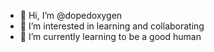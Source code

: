 - 👋 Hi, I’m @dopedoxygen
- 👀 I’m interested in learning and collaborating
- 🌱 I’m currently learning to be a good human

<!---
dopedoxygen/dopedoxygen is a ✨ special ✨ repository because its `README.md` (this file) appears on your GitHub profile.
You can click the Preview link to take a look at your changes.
--->
